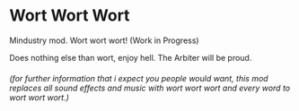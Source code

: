 # Wort Wort Wort
Mindustry mod. Wort wort wort! (Work in Progress)

Does nothing else than wort, enjoy hell. The Arbiter will be proud.

###### (for further information that i expect you people would want, this mod replaces all sound effects and music with wort wort wort and every word to wort wort wort.) 
